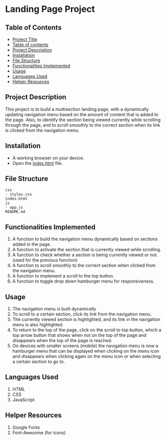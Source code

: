 # Landing Page Project

## Table of Contents

- [Project Title](#landing-page-project)
- [Table of contents](#table-of-contents)
- [Project Description](#project-description)
- [Installation](#installation)
- [File Structure](#file-structure)
- [Functionalities Implemented](#functionalities-implemented)
- [Usage](#usage)
- [Languages Used](#languages-used)
- [Helper Resources](#helper-resources)

## Project Description

This project is to build a multisection landing page, with a dynamically updating navigation menu based on the amount of content that is added to the page.
Also, to identify the section being viewed currently while scrolling through the page, and to scroll smoothly to the correct section when its link is clicked from the navigation menu.

## Installation

- A working browser on your device.
- Open the [index.html](/index.html) file.

## File Structure

```
css
- styles.css
index.html
js
- app.js
README.md
```

## Functionalities Implemented

1. A function to build the navigation menu dynamically based on sections added in the page.
2. A function to activate the section that is currently viewed while scrolling.
3. A function to check whether a section is being currently viewed or not. (used for the previous function)
4. A function to scroll smoothly to the correct section when clicked from the navigation menu.
5. A function to implement a scroll to the top button.
6. A function to toggle drop down hamburger menu for responsiveness.

## Usage

1. The navigation menu is built dynamically
2. To scroll to a certain section, click its link from the navigation menu.
3. The currently viewed section is highlighted, and its link in the navigation menu is also highlighted.
4. To return to the top of the page, click on the scroll to top button, which a top arrow button that shows when not on the top of the page and disappears when the top of the page is reached.
5. On devices with smaller screens (mobile) the navigation menu is now a hamburger menu that can be displayed when clicking on the menu icon and disappears when clicking again on the menu icon or when selecting a certain section to go to.

## Languages Used

1. HTML
2. CSS
3. JavaScript

## Helper Resources

1. Google Fonts
2. Font-Awesome (for icons)
